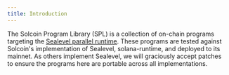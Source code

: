 ```yaml
---
title: Introduction
---
```


The Solcoin Program Library (SPL) is a collection of on-chain programs targeting
the [Sealevel parallel runtime](https://medium.com/solana-labs/sealevel-parallel-processing-thousands-of-smart-contracts-d814b378192).
These programs are tested against Solcoin's implementation
of Sealevel, solana-runtime, and deployed to its mainnet. As others implement
Sealevel, we will graciously accept patches to ensure the programs here are
portable across all implementations.
